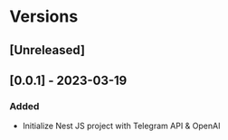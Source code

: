 # Versions

## [Unreleased]

## [0.0.1] - 2023-03-19
### Added
- Initialize Nest JS project with Telegram API & OpenAI

